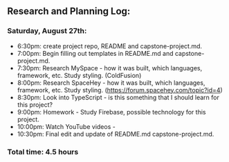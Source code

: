 ## Research and Planning Log:

### Saturday, August 27th: 
* 6:30pm: create project repo, README and capstone-project.md.
* 7:00pm: Begin filling out templates in README.md and capstone-project.md.
* 7:30pm: Research MySpace - how it was built, which languages, framework, etc. Study styling. (ColdFusion)
* 8:00pm: Research SpaceHey - how it was built, which languages, framework, etc. Study styling. (https://forum.spacehey.com/topic?id=4)
* 8:30pm: Look into TypeScript - is this something that I should learn for this project?
* 9:00pm: Homework - Study Firebase, possible technology for this project.
* 10:00pm: Watch YouTube videos - 
* 10:30pm: Final edit and update of README.md capstone-project.md.
### Total time: 4.5 hours